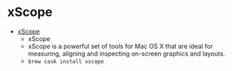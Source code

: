 # xScope
- [xScope](https://xscopeapp.com/)
  -  xScope
  - xScope is a powerful set of tools for Mac OS X that are ideal for measuring, aligning and inspecting on-screen graphics and layouts.
  - `brew cask install xscope`
